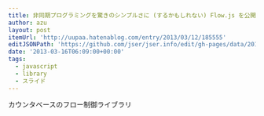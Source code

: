 ```yaml
---
title: 非同期プログラミングを驚きのシンプルさに (するかもしれない) Flow.js を公開しました。 - latest log
author: azu
layout: post
itemUrl: 'http://uupaa.hatenablog.com/entry/2013/03/12/185555'
editJSONPath: 'https://github.com/jser/jser.info/edit/gh-pages/data/2013/03/index.json'
date: '2013-03-16T06:09:00+00:00'
tags:
  - javascript
  - library
  - スライド
---
```

カウンタベースのフロー制御ライブラリ

